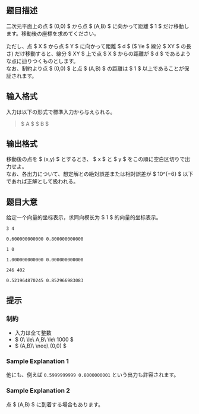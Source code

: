 ## 题目描述
[problemUrl]: https://atcoder.jp/contests/abc246/tasks/abc246_b

二次元平面上の点 $ (0,0) $ から点 $ (A,B) $ に向かって距離 $ 1 $ だけ移動します。移動後の座標を求めてください。

ただし、点 $ X $ から点 $ Y $ に向かって距離 $ d $ ($ \le $ 線分 $ XY $ の長さ) だけ移動すると、線分 $ XY $ 上で点 $ X $ からの距離が $ d $ であるような点に辿りつくものとします。  
 なお、制約より点 $ (0,0) $ と点 $ (A,B) $ の距離は $ 1 $ 以上であることが保証されます。

## 输入格式
入力は以下の形式で標準入力から与えられる。

> $ A $ $ B $

## 输出格式
移動後の点を $ (x,y) $ とするとき、 $ x $ と $ y $ をこの順に空白区切りで出力せよ。  
 なお、各出力について、想定解との絶対誤差または相対誤差が $ 10^{−6} $ 以下であれば正解として扱われる。

## 题目大意
给定一个向量的坐标表示，求同向模长为 $ 1 $ 的向量的坐标表示。

```input1
3 4
```

```output1
0.600000000000 0.800000000000
```

```input2
1 0
```

```output2
1.000000000000 0.000000000000
```

```input3
246 402
```

```output3
0.521964870245 0.852966983083
```

## 提示
### 制約

- 入力は全て整数
- $ 0\ \le\ A,B\ \le\ 1000 $
- $ (A,B)\ \neq\ (0,0) $

### Sample Explanation 1

他にも、例えば `0.5999999999 0.8000000001` という出力も許容されます。

### Sample Explanation 2

点 $ (A,B) $ に到着する場合もあります。

